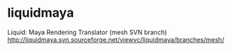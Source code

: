 liquidmaya
==========

Liquid: Maya Rendering Translator (mesh SVN branch)
http://liquidmaya.svn.sourceforge.net/viewvc/liquidmaya/branches/mesh/